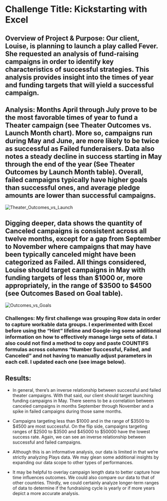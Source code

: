 # Challenge Title: Kickstarting with Excel

## Overview of Project & Purpose: Our client, Louise, is planning to launch a play called Fever. She requested an analysis of fund-raising campaigns in order to identify key characteristics of successful strategies. This analysis provides insight into the times of year and funding targets that will yield a successful campaign.

## Analysis: Months April through July prove to be the most favorable times of year to fund a Theater campaign (see Theater Outcomes vs. Launch Month chart). More so, campaigns run during May and June, are more likely to be twice as successful as Failed funderaisers. Data also notes a steady decline in success starting in May through the end of the year (See Theater Outcomes by Launch Month table). Overall, failed campaigns typically have higher goals than successful ones, and average pledge amounts are lower than successful campaigns.

![Theater_Outcomes_vs_Launch](https://user-images.githubusercontent.com/90878939/135371138-4fc2d11d-44b7-4d49-807c-478c1d9ab213.png)

## Digging deeper, data shows the quantity of Canceled campaigns is consistent across all twelve months, except for a gap from September to November where campaigns that may have been typically canceled might have been categorized as Failed. All things considered, Louise should target campaigns in May with funding targets of less than $1000 or, more appropriately, in the range of $3500 to $4500 (see Outcomes Based on Goal table).

![Outcomes_vs_Goals](https://user-images.githubusercontent.com/90878939/135371174-4891e756-ae59-4cd9-9c50-6f7a01a5bbb7.png)

### Challenges: My first challenge was grouping Row data in order to capture workable data groups. I experimented with Excel before using the “Hint” lifeline and Google-ing some additional information on how to effectively manage large sets of data. I also could not find a method to copy and paste COUNTIFS formulas across columns “Number Successful, Failed, and Canceled” and not having to manually adjust parameters in each cell. I updated each one (see image below).

## Results: 
- In general, there’s an inverse relationship between successful and failed theater campaigns. With that said, our client should target launching funding campaigns in May. There seems to be a correlation between canceled campaigns in months September through November and a spike in failed campaigns during those same months.

- Campaigns targeting less than $1000 and in the range of $3500 to $4500 are most successful. On the flip side, campaigns targeting ranges of $2500 to $3500 and $45000 to $50000 have the lowest success rate. Again, we can see an inverse relationship between successful and failed campaigns.

- Although this is an informative analysis, our data is limited in that we’re strictly analyzing Plays data. We may glean some additional insights by expanding our data scope to other types of performances.

-	It may be helpful to overlay campaign length data to better capture how time influences outcomes. We could also compare our data to that of other countries. Thirdly, we could certainly analyze longer-term ranges of data to determine if the fundraising cycle is yearly or if more years depict a more accurate analysis.
